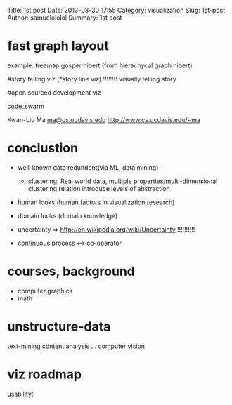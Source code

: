 Title: 1st post
Date: 2013-08-30 17:55
Category: visualization
Slug: 1st-post
Author: samuelololol
Summary: 1st post

# fast graph layout
example:
treemap gosper hibert (from hierachycal graph hibert)

#story telling viz (*story line viz)
!!!!!!!!
visually telling story

#open sourced development viz

code_swarm

Kwan-Liu Ma
ma@cs.ucdavis.edu
http://www.cs.ucdavis.edu/~ma


# conclustion
* well-known data redundent(via ML, data mining)
    * clustering: 
        Real world data, multiple properties/multi-dimensional clustering relation
        introduce levels of abstraction

* human looks (human factors in visualization research)
* domain looks (domain knowledge)

* uncertainty => http://en.wikipedia.org/wiki/Uncertainty
!!!!!!!!!!
* continuous process <-> co-operator


# courses, background

* computer graphics
* math


# unstructure-data

text-mining
content analysis
...
computer vision

# viz roadmap

usability!

